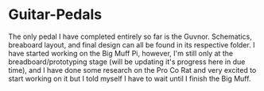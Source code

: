# Guitar-Pedals
The only pedal I have completed entirely so far is the Guvnor. Schematics, breaboard layout, and final design can all be found in its respective folder. I have started working on the Big Muff Pi, however, I'm still only at the breadboard/prototyping stage (will be updating it's progress here in due time), and I have done some research on the Pro Co Rat and very excited to start working on it but I told myself I have to wait until I finish the Big Muff.
